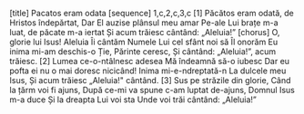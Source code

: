 [title] Pacatos eram odata
[sequence] 1,c,2,c,3,c
[1]
Păcătos eram odată, de Hristos îndepărtat,
Dar El auzise plânsul meu amar
Pe-ale Lui brațe m-a luat, de păcate m-a iertat
Și acum trăiesc cântând: „Aleluia!”
[chorus]
O, glorie lui Isus! Aleluia Îi cântăm
Numele Lui cel sfânt noi să Îl onorăm
Eu inima mi-am deschis-o
Ție, Părinte ceresc,
Și cântând: „Aleluia!”, acum trăiesc.
[2]
Lumea ce-o-ntâlnesc adesea
Mă îndeamnă să-o iubesc
Dar eu pofta ei nu o mai doresc nicicând!
Inima mi-e-ndreptată-n
La dulcele meu Isus,
Și acum trăiesc „Aleluia!" cântând.
[3]
Sus pe străzile din glorie,
Când la țărm voi fi ajuns,
După ce-mi va spune c-am luptat de-ajuns,
Domnul Isus m-a duce
Și la dreapta Lui voi sta
Unde voi trăi cântând: „Aleluia!”

